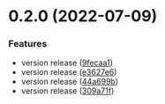 # 0.2.0 (2022-07-09)


### Features

* version release ([9fecaa1](https://github.com/cryptoverseWeb3/Cryptoverse/commit/9fecaa1675dc6002dca56d18e773bab0440fa613))
* version release ([e3627e6](https://github.com/cryptoverseWeb3/Cryptoverse/commit/e3627e6bd989884df5b98bf6bb64053e6124fd89))
* version release ([44a699b](https://github.com/cryptoverseWeb3/Cryptoverse/commit/44a699b63d7058acdb0438d3450cd886c5e61688))
* version release ([309a71f](https://github.com/cryptoverseWeb3/Cryptoverse/commit/309a71feab3774d6a6fe30521e1dadac920faa10))



